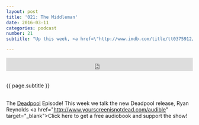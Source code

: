 ```yaml
---
layout: post
title: '021: The Middleman'
date: 2016-03-11
categories: podcast
number: 21
subtitle: "Up this week, <a href=\"http://www.imdb.com/title/tt0375912/?ref_=fn_al_tt_1\" target=\"_blank\">Layer Cake</a>! The under-the-radar Daniel Craig film that showed us his James Bond chops! We talk the opening monologue, its cult classic status, the personal struggle of Daniel Craig's character and the idea of the unconventional hero. As always Jeff goes on a tangent about colors, and then Eddy B debates the necessity of the ending scene. <a href=\"http://www.yourscreenisnotdead.com/audible\" target=\"_blank\">Click here</a> to get a free audiobook and support the show!"

---
```


<iframe frameborder='0' height='36px' scrolling='no' seamless src='https://simplecast.com/e/29221?style=dark' width='100%'></iframe>

<br> <span class="episode_text"> {{ page.subtitle }} </span> <br><br>

The <a href="http://www.imdb.com/title/tt1431045/?ref_=nv_sr_1" target="_blank">Deadpool</a> Episode! This week we talk the new Deadpool release, Ryan Reynolds  <a href=\"http://www.yourscreenisnotdead.com/audible" target="_blank">Click here</a> to get a free audiobook and support the show!
